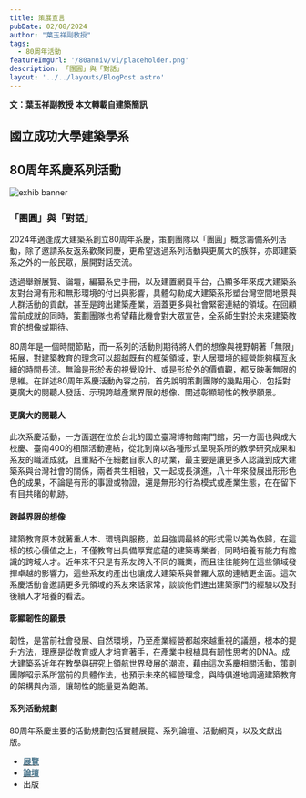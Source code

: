 ```yaml
---
title: 策展宣言
pubDate: 02/08/2024
author: "葉玉祥副教授"
tags:
  - 80周年活動
featureImgUrl: '/80anniv/vi/placeholder.png'
description: 「團圓」與「對話」
layout: '../../layouts/BlogPost.astro'
---
```


__文：葉玉祥副教授__
__本文轉載自建築簡訊__

## 國立成功大學建築學系
## 80周年系慶系列活動

![exhib banner](/80anniv/vi/main.png)

### 「團圓」與「對話」
2024年適逢成大建築系創立80周年系慶，策劃團隊以「團圓」概念籌備系列活動，除了邀請系友返系歡聚同慶，更希望透過系列活動與更廣大的族群，亦即建築系之外的一般民眾，展開對話交流。

透過舉辦展覽、論壇，編纂系史手冊，以及建置網頁平台，凸顯多年來成大建築系友對台灣有形和無形環境的付出與影響，具體勾勒成大建築系形塑台灣空間地景與人群活動的貢獻，甚至是跨出建築產業，涵蓋更多與社會緊密連結的領域。在回顧當前成就的同時，策劃團隊也希望藉此機會對大眾宣告，全系師生對於未來建築教育的想像或期待。

80周年是一個時間節點，而一系列的活動則期待將人們的想像與視野朝著「無限」拓展，對建築教育的理念可以超越既有的框架領域，對人居環境的經營能夠橫亙永續的時間長流。無論是形於表的視覺設計、或是形於外的價值觀，都反映著無限的思維。在詳述80周年系慶活動內容之前，首先說明策劃團隊的幾點用心，包括對更廣大的閱聽人發話、示現跨越產業界限的想像、闡述彰顯韌性的教學願景。

#### 更廣大的閱聽人
此次系慶活動，一方面選在位於台北的國立臺灣博物館南門館，另一方面也與成大校慶、臺南400的相關活動連結，從北到南以各種形式呈現系所的教學研究成果和系友的職涯成就，且重點不在細數自家人的功業，最主要是讓更多人認識到成大建築系與台灣社會的關係，兩者共生相融，又一起成長演進，八十年來發展出形形色色的成果，不論是有形的事證或物證，還是無形的行為模式或產業生態，在在留下有目共睹的軌跡。

#### 跨越界限的想像
建築教育原本就著重人本、環境與服務，並且強調最終的形式需以美為依歸，在這樣的核心價值之上，不僅教育出具備厚實底蘊的建築專業者，同時培養有能力有膽識的跨域人才。近年來不只是有系友跨入不同的職業，而且往往能夠在這些領域發揮卓越的影響力，這些系友的產出也讓成大建築系與普羅大眾的連結更全面。這次系慶活動會邀請更多元領域的系友來話家常，談談他們進出建築家門的經驗以及對後續人才培養的看法。

#### 彰顯韌性的願景
韌性，是當前社會發展、自然環境，乃至產業經營都越來越重視的議題，根本的提升方法，理應是從教育或人才培育著手，在產業中根植具有韌性思考的DNA。成大建築系近年在教學與研究上領航世界發展的潮流，藉由這次系慶相關活動，策劃團隊昭示系所當前的具體作法，也預示未來的經營理念，與時俱進地調適建築教育的架構與內涵，讓韌性的能量更為飽滿。

#### 系列活動規劃
80周年系慶主要的活動規劃包括實體展覽、系列論壇、活動網頁，以及文獻出版。

 - [<strong style="color: rgb(74, 117, 139);">展覽</strong>](/80anniv/blog/events-exhib-main/)
 - [<strong style="color: rgb(74, 117, 139);">論壇</strong>](/80anniv/blog/events-opening-forum-main/)
 - 出版

